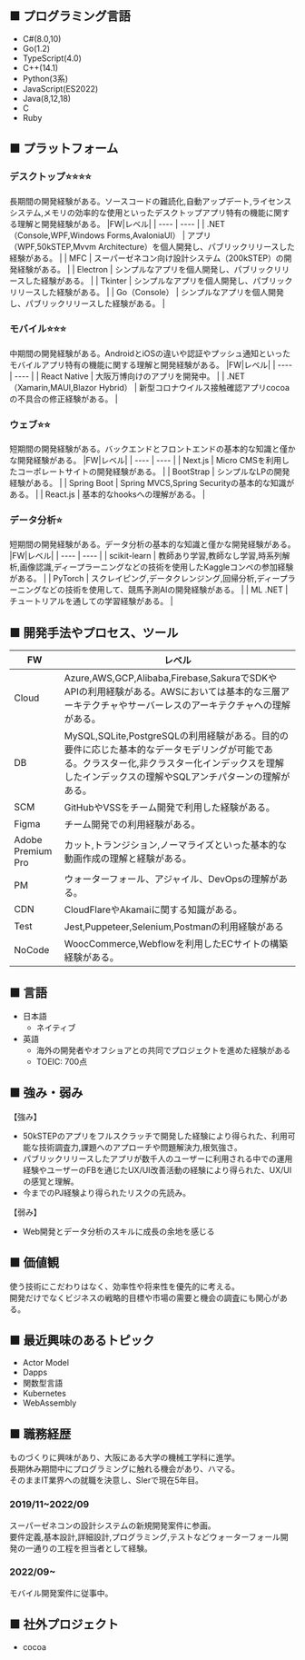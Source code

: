 ## ■ プログラミング言語
- C#(8.0,10)
- Go(1.2)
- TypeScript(4.0)
- C++(14.1)
- Python(3系)
- JavaScript(ES2022)
- Java(8,12,18)
- C
- Ruby


## ■ プラットフォーム
### デスクトップ⭐⭐⭐⭐
長期間の開発経験がある。ソースコードの難読化,自動アップデート,ライセンスシステム,メモリの効率的な使用といったデスクトップアプリ特有の機能に関する理解と開発経験がある。
|FW|レベル|
| ---- | ---- |
|  .NET（Console,WPF,Windows Forms,AvaloniaUI）  |  アプリ（WPF,50kSTEP,Mvvm Architecture）を個人開発し、パブリックリリースした経験がある。  |
|  MFC  |  スーパーゼネコン向け設計システム（200kSTEP）の開発経験がある。  |
|  Electron  |  シンプルなアプリを個人開発し、パブリックリリースした経験がある。  |
|  Tkinter  |  シンプルなアプリを個人開発し、パブリックリリースした経験がある。  |
|  Go（Console）  |  シンプルなアプリを個人開発し、パブリックリリースした経験がある。  |

### モバイル⭐⭐⭐
中期間の開発経験がある。AndroidとiOSの違いや認証やプッシュ通知といったモバイルアプリ特有の機能に関する理解と開発経験がある。
|FW|レベル|
| ---- | ---- |
|  React Native  |  大阪万博向けのアプリを開発中。  |
|  .NET（Xamarin,MAUI,Blazor Hybrid）  |  新型コロナウイルス接触確認アプリcocoaの不具合の修正経験がある。  |

### ウェブ⭐⭐
短期間の開発経験がある。バックエンドとフロントエンドの基本的な知識と僅かな開発経験がある。
|FW|レベル|
| ---- | ---- |
|  Next.js  |  Micro CMSを利用したコーポレートサイトの開発経験がある。  |
|  BootStrap  |  シンプルなLPの開発経験がある。  |
|  Spring Boot  |  Spring MVCS,Spring Securityの基本的な知識がある。  |
|  React.js  |  基本的なhooksへの理解がある。  |

### データ分析⭐
短期間の開発経験がある。データ分析の基本的な知識と僅かな開発経験がある。
|FW|レベル|
| ---- | ---- |
|  scikit-learn  |  教師あり学習,教師なし学習,時系列解析,画像認識,ディープラーニングなどの技術を使用したKaggleコンペの参加経験がある。  |
|  PyTorch  |  スクレイピング,データクレンジング,回帰分析,ディープラーニングなどの技術を使用して、競馬予測AIの開発経験がある。  |
|  ML .NET  |  チュートリアルを通しての学習経験がある。  |


## ■ 開発手法やプロセス、ツール
|FW|レベル|
| ---- | ---- |
|  Cloud  | Azure,AWS,GCP,Alibaba,Firebase,SakuraでSDKやAPIの利用経験がある。AWSにおいては基本的な三層アーキテクチャやサーバーレスのアーキテクチャへの理解がある。  |
|  DB  |  MySQL,SQLite,PostgreSQLの利用経験がある。目的の要件に応じた基本的なデータモデリングが可能である。クラスター化,非クラスター化インデックスを理解したインデックスの理解やSQLアンチパターンの理解がある。  |
|  SCM  |  GitHubやVSSをチーム開発で利用した経験がある。  |
|  Figma  | チーム開発での利用経験がある。  |
|  Adobe Premium Pro  |  カット,トランジション,ノーマライズといった基本的な動画作成の理解と経験がある。  |
|  PM  |  ウォーターフォール、アジャイル、DevOpsの理解がある。  |
|  CDN  |  CloudFlareやAkamaiに関する知識がある。  |
|  Test  |  Jest,Puppeteer,Selenium,Postmanの利用経験がある  |
|  NoCode  |  WoocCommerce,Webflowを利用したECサイトの構築経験がある。  |


## ■ 言語

- 日本語
  - ネイティブ
- 英語
  - 海外の開発者やオフショアとの共同でプロジェクトを進めた経験がある
  - TOEIC: 700点


## ■ 強み・弱み
【強み】
- 50kSTEPのアプリをフルスクラッチで開発した経験により得られた、利用可能な技術調査力,課題へのアプローチや問題解決力,根気強さ。
- パブリックリリースしたアプリが数千人のユーザーに利用される中での運用経験やユーザーのFBを通じたUX/UI改善活動の経験により得られた、UX/UIの感覚と理解。
- 今までのPJ経験より得られたリスクの先読み。
  
【弱み】
- Web開発とデータ分析のスキルに成長の余地を感じる


## ■ 価値観
使う技術にこだわりはなく、効率性や将来性を優先的に考える。<br>
開発だけでなくビジネスの戦略的目標や市場の需要と機会の調査にも関心がある。


## ■ 最近興味のあるトピック
- Actor Model
- Dapps
- 関数型言語
- Kubernetes
- WebAssembly


## ■ 職務経歴
ものづくりに興味があり、大阪にある大学の機械工学科に進学。<br>長期休み期間中にプログラミングに触れる機会があり、ハマる。
<br>そのままIT業界への就職を決意し、SIerで現在5年目。
### 2019/11~2022/09
スーパーゼネコンの設計システムの新規開発案件に参画。<br>
要件定義,基本設計,詳細設計,プログラミング,テストなどウォーターフォール開発の一通りの工程を担当者として経験。

### 2022/09~
モバイル開発案件に従事中。

## ■ 社外プロジェクト
- cocoa
